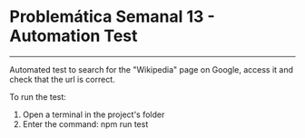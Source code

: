 # Problemática Semanal 13 - Automation Test
***
Automated test to search for the "Wikipedia" page on Google, access it and check that the url is correct.

To run the test:
1. Open a terminal in the project's folder
2. Enter the command: npm run test